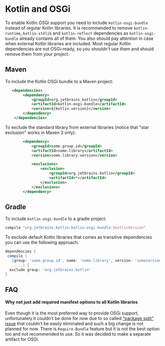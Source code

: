
# Kotlin and OSGi

To enable Kotlin OSGi support you need to include `kotlin-osgi-bundle` instead of regular Kotlin libraries.
It is recommended to remove `kotlin-runtime`, `kotlin-stdlib` and `kotlin-reflect` dependencies as `kotlin-osgi-bundle`
already contains all of them. You also should pay attention in case when external Kotlin libraries are included.
Most regular Kotlin dependencies are not OSGi-ready, so you shouldn't use them and should remove them from your project.

## Maven

To include the Kotlin OSGi bundle to a Maven project:

```xml
   <dependencies>
        <dependency>
            <groupId>org.jetbrains.kotlin</groupId>
            <artifactId>kotlin-osgi-bundle</artifactId>
            <version>${kotlin.version}</version>
        </dependency>
    </dependencies>
```

To exclude the standard library from external libraries (notice that "star exclusion" works in Maven 3 only):

```xml
        <dependency>
            <groupId>some.group.id</groupId>
            <artifactId>some.library</artifactId>
            <version>some.library.version</version>

            <exclusions>
                <exclusion>
                    <groupId>org.jetbrains.kotlin</groupId>
                    <artifactId>*</artifactId>
                </exclusion>
            </exclusions>
        </dependency>
```

## Gradle

To include `kotlin-osgi-bundle` to a gradle project:

```groovy
compile "org.jetbrains.kotlin:kotlin-osgi-bundle:$kotlinVersion"
```

To exclude default Kotlin libraries that comes as transitive dependencies you can use the following approach:

```groovy
dependencies {
 compile (
   [group: 'some.group.id', name: 'some.library', version: 'someversion'],
   .....) {
  exclude group: 'org.jetbrains.kotlin'
}
```

## FAQ

#### Why not just add required manifest options to all Kotlin libraries

Even though it is the most preferred way to provide OSGi support, unfortunately it couldn't be done for now due to so called
["package split" issue](http://wiki.osgi.org/wiki/Split_Packages) that couldn't be easily eliminated and such a big change is
not planned for now. There is `Require-Bundle` feature but it is not the best option too and not recommended to use.
So it was decided to make a separate artifact for OSGi.

